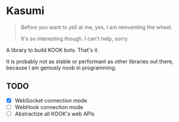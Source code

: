# Kasumi

> Before you want to yell at me, yes, I am reinventing the wheel.
>
> It's so interesting though. I can't help, sorry.

A library to build KOOK bots. That's it.

It is probably not as stable or performant as other libraries out there, because I am geniusly noob in programming.

## TODO

- [x] WebSocket connection mode
- [ ] WebHook connection mode
- [ ] Abstractize all KOOK's web APIs